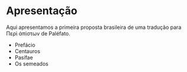 # Apresentação

Aqui apresentamos a primeira proposta brasileira de uma tradução para Περὶ ἀπίστων de Paléfato.

 - Prefácio
 - Centauros
  - Pasífae
   - Os semeados
